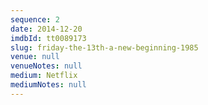 ```yaml
---
sequence: 2
date: 2014-12-20
imdbId: tt0089173
slug: friday-the-13th-a-new-beginning-1985
venue: null
venueNotes: null
medium: Netflix
mediumNotes: null
---
```


